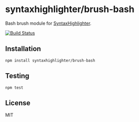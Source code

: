 # syntaxhighlighter/brush-bash

Bash brush module for [SyntaxHighlighter](https://github.com/syntaxhighlighter).

[![Build Status](https://travis-ci.org/alexgorbatchev/brush-bash.svg)](https://travis-ci.org/alexgorbatchev/brush-bash)

## Installation

    npm install syntaxhighlighter/brush-bash

## Testing

    npm test

## License

MIT
